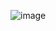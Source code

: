![image](https://user-images.githubusercontent.com/108885771/218117959-5d2b7e4d-14ff-4e72-9a94-15114cb6d501.png)



